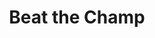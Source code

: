 ---
ee_id: '238'
site: '1'
type: '5'
title: Beat the Champ
url: beat-the-champ
year: '2011'
venue: The Curve, Barbican Centre
state_country: London
pitch: First time I showed Various Self Playing Bowling Games....on 14 screens. :)
ps: ",<p>​This show was the first time I showed the monster Various Self Playing Bowling
  Games. It wz partially commissioned by the Barbican, and was shown here as 14 screens
  (ps - It wz a miracle they all worked for the duration of the exhibition). LOL.
  Also, since there was only one work in the show, I was stupid to give the show a
  different title then the work. That's why Various Self Playing Bowling Games often
  gets mis-titled Beat the Champ.</p>"
imgs: BarbicanCurve-London-2011-02-install-1-database-EW.jpg,BarbicanCurve-London-2011-02-install-2-database-EW.jpg,BarbicanCurve-London-2011-02-install-3-database-EW.jpg,BarbicanCurve-London-2011-02-install-4-database-EW.jpg,BarbicanCurve-London-2011-02-install-5-database-EW.jpg,BarbicanCurve-London-2011-02-install-6-database-EW.jpg
things: "[87] 2011-009 Various Self Playing Bowling Games - 2011-009-various-self-playing-bowling-games"
layout: shows
---